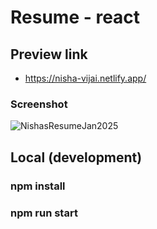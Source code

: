 # Resume - react

## Preview link
- https://nisha-vijai.netlify.app/

### Screenshot
![NishasResumeJan2025](https://github.com/user-attachments/assets/c8756589-e98c-4934-8a5a-3aabea24baba)

## Local (development)

### npm install
### npm run start
